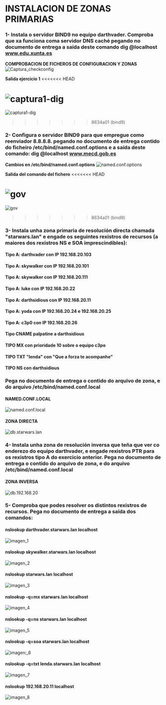 # INSTALACION DE ZONAS PRIMARIAS

### 1- Instala o servidor BIND9 no equipo darthvader. Comproba que xa funciona coma servidor DNS caché pegando no documento de entrega a saída deste comando dig @localhost www.edu.xunta.es

**COMPROBACION DE FICHEROS DE CONFIGURACION Y ZONAS**
![Captura_checkconfig](imagenes/checkconf_checkzone.png)

**Salida ejercicio 1**
<<<<<<< HEAD

![captura1-dig](dig-xunta.edu2.png)
=======
![captura1-dig](imagenes/dig-xunta.edu2.png)
>>>>>>> 8634a01 (bind9)

### 2- Configura o servidor BIND9 para que empregue como reenviador 8.8.8.8. pegando no documento de entrega contido do ficheiro /etc/bind/named.conf.options e a saída deste comando: dig @localhost www.mecd.gob.es 

**Cambios en /etc/bind/named.conf.options**
![named.conf.options](imagenes/named.conf.options.png)

**Salida del comando del fichero**
<<<<<<< HEAD

![gov](gov.png)
=======
![gov](imagenes/gov.png)
>>>>>>> 8634a01 (bind9)

### 3- Instala unha zona primaria de resolución directa chamada "starwars.lan" e engade os seguintes rexistros de recursos (a maiores dos rexistros NS e SOA imprescindibles):

####   Tipo A: darthvader con IP 192.168.20.103
####     Tipo A: skywalker con IP 192.168.20.101
####     Tipo A: skywalker con IP 192.168.20.111
####     Tipo A: luke con IP 192.168.20.22
####     Tipo A: darthsidious con IP 192.168.20.11
####     Tipo A: yoda con IP 192.168.20.24 e 192.168.20.25
####     Tipo A: c3p0 con IP 192.168.20.26
####     Tipo CNAME palpatine a darthsidious
####     TIPO MX con prioridade 10 sobre o equipo c3po
####     TIPO TXT "lenda" con "Que a forza te acompanhe"
####     TIPO NS con darthsidious

###  Pega no documento de entrega o contido do arquivo de zona, e do arquivo /etc/bind/named.conf.local

#### NAMED.CONF.LOCAL
![named.conf.local](imagenes/named.conf.local.png)

#### ZONA DIRECTA
![db.starwars.lan](imagenes/db.starwars.lan.png)

### 4- Instala unha zona de resolución inversa que teña que ver co enderezo do equipo darthvader, e engade rexistros PTR para os rexistros tipo A do exercicio anterior. Pega no documento de entrega o contido do arquivo de zona, e do arquivo /etc/bind/named.conf.local

#### ZONA INVERSA
![db.192.168.20](imagenes/db.192.168.20.png)

### 5-     Comproba que podes resolver os distintos rexistros de recursos. Pega no documento de entrega a saída dos comandos:

#### nslookup darthvader.starwars.lan localhost
![imagen_1](imagenes/nslookup_darthvader.starwars.lan.png)

#### nslookup skywalker.starwars.lan localhost
![imagen_2](imagenes/nslookup_skywalker.starwars.lan.png)

#### nslookup starwars.lan localhost
![imagen_3](imagenes/nslookup_starwars.lan.png)

#### nslookup -q=mx starwars.lan localhost
![imagen_4](imagenes/nslookup-q=mx_starwars.lan.png)

#### nslookup -q=ns starwars.lan localhost
![imagen_5](imagenes/nslookup-q=ns_starwars.lan.png)

#### nslookup -q=soa starwars.lan localhost
![imagen:_6](imagenes/nslookup-q=soa_starwars.lan.png)

#### nslookup -q=txt lenda.starwars.lan localhost
![imagen_7](imagenes/nslookup-q=txt_lenda.starwars.lan.png)

#### nslookup 192.168.20.11 localhost
![imagen_8](imagenes/nslookup_192.168.20.11.png)







